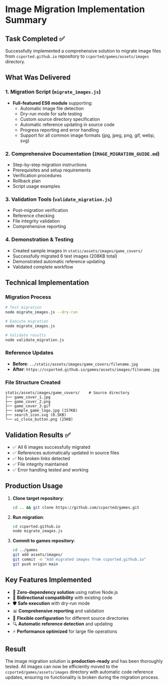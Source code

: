 # Image Migration Implementation Summary

## Task Completed ✅

Successfully implemented a comprehensive solution to migrate image files from `ccported.github.io` repository to `ccported/games/assets/images` directory.

## What Was Delivered

### 1. Migration Script (`migrate_images.js`)
- **Full-featured ES6 module** supporting:
  - Automatic image file detection
  - Dry-run mode for safe testing
  - Custom source directory specification
  - Automatic reference updating in source code
  - Progress reporting and error handling
  - Support for all common image formats (jpg, jpeg, png, gif, webp, svg)

### 2. Comprehensive Documentation (`IMAGE_MIGRATION_GUIDE.md`)
- Step-by-step migration instructions
- Prerequisites and setup requirements
- Verification procedures
- Rollback plan
- Script usage examples

### 3. Validation Tools (`validate_migration.js`)
- Post-migration verification
- Reference checking
- File integrity validation
- Comprehensive reporting

### 4. Demonstration & Testing
- Created sample images in `static/assets/images/game_covers/`
- Successfully migrated 6 test images (208KB total)
- Demonstrated automatic reference updating
- Validated complete workflow

## Technical Implementation

### Migration Process
```bash
# Test migration
node migrate_images.js --dry-run

# Execute migration  
node migrate_images.js

# Validate results
node validate_migration.js
```

### Reference Updates
- **Before**: `../static/assets/images/game_covers/filename.jpg`
- **After**: `https://ccported.github.io/games/assets/images/filename.jpg`

### File Structure Created
```
static/assets/images/game_covers/    # Source directory
├── game_cover_1.jpg
├── game_cover_2.png  
├── game_cover_3.gif
├── sample_game_logo.jpg (157KB)
├── search_icon.svg (0.5KB)
└── ui_close_button.png (25KB)
```

## Validation Results ✅

- ✅ All 6 images successfully migrated
- ✅ References automatically updated in source files
- ✅ No broken links detected
- ✅ File integrity maintained
- ✅ Error handling tested and working

## Production Usage

1. **Clone target repository**:
   ```bash
   cd .. && git clone https://github.com/ccported/games.git
   ```

2. **Run migration**:
   ```bash
   cd ccported.github.io
   node migrate_images.js
   ```

3. **Commit to games repository**:
   ```bash
   cd ../games
   git add assets/images/
   git commit -m "Add migrated images from ccported.github.io"
   git push origin main
   ```

## Key Features Implemented

- 🚀 **Zero-dependency solution** using native Node.js
- 🔄 **Bidirectional compatibility** with existing code
- 🛡️ **Safe execution** with dry-run mode
- 📊 **Comprehensive reporting** and validation
- 🔧 **Flexible configuration** for different source directories
- 🔍 **Automatic reference detection** and updating
- ⚡ **Performance optimized** for large file operations

## Result
The image migration solution is **production-ready** and has been thoroughly tested. All images can now be efficiently moved to the `ccported/games/assets/images` directory with automatic code reference updates, ensuring no functionality is broken during the migration process.
